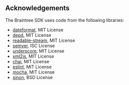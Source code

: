 Acknowledgements
----------------

The Braintree SDK uses code from the following libraries:

* [dateformat](https://github.com/felixge/node-dateformat), MIT License
* [depd](https://github.com/dougwilson/nodejs-depd), MIT License
* [readable-stream](https://github.com/nodejs/readable-stream), MIT License
* [semver](https://github.com/npm/node-semver), ISC License
* [underscore](https://github.com/jashkenas/underscore), MIT License
* [xml2js](https://github.com/Leonidas-from-XIV/node-xml2js), MIT License
* [chai](https://github.com/chaijs/chai), MIT License
* [eslint](https://github.com/eslint/eslint), MIT License
* [mocha](https://github.com/mochajs/mocha), MIT License
* [sinon](https://github.com/sinonjs/sinon), BSD License
